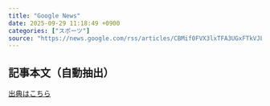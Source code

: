 ```yaml
---
title: "Google News"
date: 2025-09-29 11:18:49 +0900
categories: ["スポーツ"]
source: "https://news.google.com/rss/articles/CBMif0FVX3lxTFA3UGxFTkVJLVotUDAyNGw4dUJQRVZJTVJPOTUwTFJObVRvbkh3QXFKWXZVd0xWTlU1bkY2YkY3enk1WXBFVjAxU3FvR1pPOWdBTTZmdGJWcmtRQ2pjSVZoTktrQWVZT0pZanNIQ1l0TmF0M2w5YW9aWk1ENEg0WEU?oc=5"
---
```


## 記事本文（自動抽出）
<body class="y0K44d EA71Tc" id="readabilityBody"></body>

[出典はこちら](https://news.google.com/rss/articles/CBMif0FVX3lxTFA3UGxFTkVJLVotUDAyNGw4dUJQRVZJTVJPOTUwTFJObVRvbkh3QXFKWXZVd0xWTlU1bkY2YkY3enk1WXBFVjAxU3FvR1pPOWdBTTZmdGJWcmtRQ2pjSVZoTktrQWVZT0pZanNIQ1l0TmF0M2w5YW9aWk1ENEg0WEU?oc=5)
